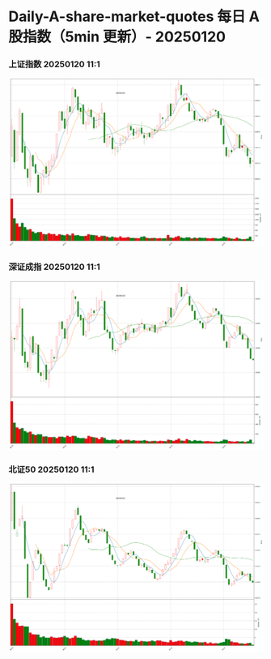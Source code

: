 
# Daily-A-share-market-quotes 每日 A 股指数（5min 更新）- 20250120

### 上证指数 20250120 11:1
![](./fig/2025/1/20250120-sh000001.png)

### 深证成指 20250120 11:1
![](./fig/2025/1/20250120-sz399001.png)

### 北证50 20250120 11:1
![](./fig/2025/1/20250120-bj899050.png)

